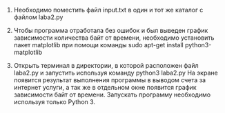 1. Необходимо поместить файл input.txt в один и тот же каталог с файлом laba2.py

2. Чтобы программа отработала без ошибок и был выведен график зависимости количества байт от времени, необходимо установить пакет matplotlib 
при помощи команды sudo apt-get install python3-matplotlib

2. Открыть терминал в директории, в которой расположен файл laba2.py и запустить используя командy python3 laba2.py
На экране появится результат выполнения программы в выводом счета за интернет услуги, а так же в отдельном окне появится график зависимости
байт от времени. 
Запускать программу необходимо используя только Python 3.
